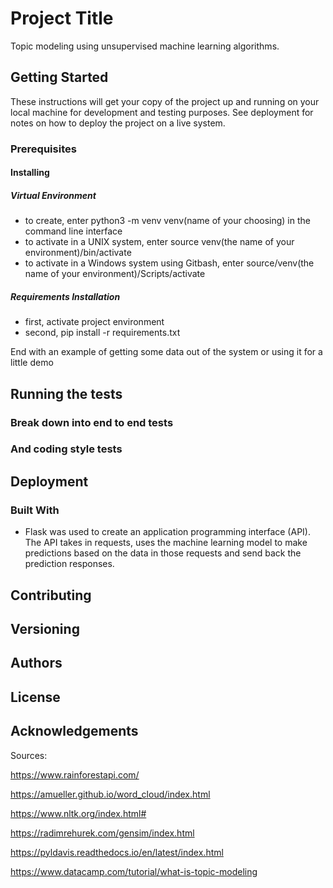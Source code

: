 # Project Title
Topic modeling using unsupervised machine learning algorithms.
## Getting Started
These instructions will get your copy of the project up and running on your local machine for development and testing purposes. See deployment for notes on how to deploy the project on a live system.
### Prerequisites
#### Installing
##### Virtual Environment
* to create, enter python3 -m venv venv(name of your choosing) in the command line interface
* to activate in a UNIX system, enter source venv(the name of your environment)/bin/activate
* to activate in a Windows system using Gitbash, enter source/venv(the name of your environment)/Scripts/activate
##### Requirements Installation
* first, activate project environment
* second, pip install -r requirements.txt



End with an example of getting some data out of the system or using it for a little demo


## Running the tests


### Break down into end to end tests


### And coding style tests


## Deployment

### Built With
* Flask was used to create an application programming interface (API). The API takes in requests, uses the machine learning model to make predictions based on the data in those requests and send back the prediction responses.





## Contributing


## Versioning


## Authors



## License


## Acknowledgements








Sources:

https://www.rainforestapi.com/

https://amueller.github.io/word_cloud/index.html

https://www.nltk.org/index.html#

https://radimrehurek.com/gensim/index.html

https://pyldavis.readthedocs.io/en/latest/index.html

https://www.datacamp.com/tutorial/what-is-topic-modeling

